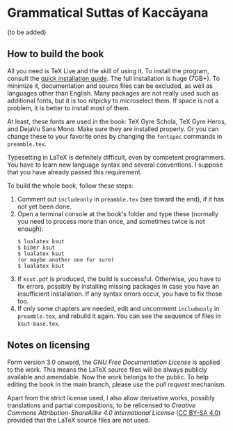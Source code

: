 # Grammatical Suttas of Kaccāyana

(to be added)

## How to build the book

All you need is TeX Live and the skill of using it. To install the program, consult the [quick installation guide](https://tug.org/texlive/quickinstall.html). The full installation is huge (7GB+). To minimize it, documentation and source files can be excluded, as well as languages other than English. Many packages are not really used such as additional fonts, but it is too nitpicky to microselect them. If space is not a problem, it is better to install most of them.

At least, these fonts are used in the book: TeX Gyre Schola, TeX Gyre Heros, and DejaVu Sans Mono. Make sure they are installed properly. Or you can change these to your favorite ones by changing the `fontspec` commands in `preamble.tex`.

Typesetting in LaTeX is definitely difficult, even by competent programmers. You have to learn new language syntax and several conventions. I suppose that you have already passed this requirement.

To build the whole book, follow these steps:
1. Comment out `includeonly` in `preamble.tex` (see toward the end), if it has not yet been done.
2. Open a terminal console at the book's folder and type these (normally you need to process more than once, and sometimes twice is not enough):
    ```
    $ lualatex ksut
    $ biber ksut
    $ lualatex ksut
    (or maybe another one for sure)
    $ lualatex ksut
    ```
3. If `ksut.pdf` is produced, the build is successful. Otherwise, you have to fix errors, possibly by installing missing packages in case you have an insufficient installation. If any syntax errors occur, you have to fix those too.
4. If only some chapters are needed, edit and uncomment `includeonly` in `preamble.tex`, and rebuild it again. You can see the sequence of files in `ksut-base.tex`.

## Notes on licensing

Form version 3.0 onward, the *GNU Free Documentation License* is applied to the work. This means the LaTeX source files will be always publicly available and amendable. Now the work belongs to the public. To help editing the book in the main branch, please use the *pull request* mechanism.

Apart from the strict license used, I also allow derivative works, possibly translations and partial compositions, to be relicensed to *Creative Commons Attribution-ShareAlike 4.0 International License* ([CC BY-SA 4.0](http://creativecommons.org/licenses/by-sa/4.0/)) provided that the LaTeX source files are not used.
